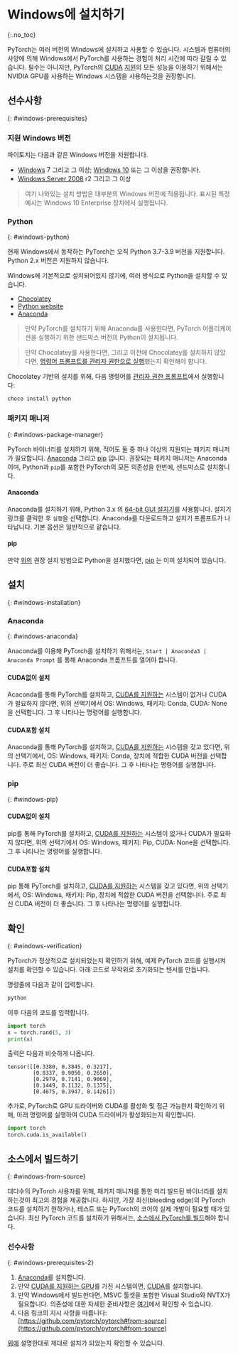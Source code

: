 # Windows에 설치하기
{:.no_toc}
  
PyTorch는 여러 버전의 Windows에 설치하고 사용할 수 있습니다. 시스템과 컴퓨터의 사양에 의해 Windows에서 PyTorch를 사용하는 경험이 처리 시간에 따라 갈릴 수 있습니다. 필수는 아니지만, PyTorch의 [CUDA](https://developer.nvidia.com/cuda-zone) [지원](https://tutorials.pytorch.kr/beginner/blitz/tensor_tutorial.html?highlight=cuda#cuda-tensors)의 모든 성능을 이용하기 위해서는 NVIDIA GPU를 사용하는 Windows 시스템을 사용하는것을 권장합니다.

## 선수사항
{: #windows-prerequisites}

### 지원 Windows 버전

파이토치는 다음과 같은 Windows 버전을 지원합니다.

* [Windows](https://www.microsoft.com/en-us/windows) 7 그리고 그 이상; [Windows 10](https://www.microsoft.com/en-us/software-download/windows10ISO) 또는 그 이상을 권장합니다.
* [Windows Server 2008](https://docs.microsoft.com/en-us/windows-server/windows-server) r2 그리고 그 이상

> 여기 나와있는 설치 방법은 대부분의 Windows 버전에 적용됩니다. 표시된 특정 예시는 Windows 10 Enterprise 장치에서 실행됩니다.

### Python
{: #windows-python}

현재 Windows에서 동작하는 PyTorch는 오직 Python 3.7-3.9 버전을 지원합니다. Python 2.x 버전은 지원하지 않습니다.

Windows에 기본적으로 설치되어있지 않기에, 여러 방식으로 Python을 설치할 수 있습니다.

* [Chocolatey](https://chocolatey.org/)
* [Python website](https://www.python.org/downloads/windows/)
* [Anaconda](#anaconda)

> 만약 PyTorch를 설치하기 위해 Anaconda를 사용한다면, PyTorch 어플리케이션을 실행하기 위한 샌드박스 버전의 Python이 설치됩니다.

> 만약 Chocolatey를 사용한다면, 그리고 이전에 Chocolatey를 설치하지 않았다면, [명령어 프롬프트를 관리자 권한으로 실행](https://www.howtogeek.com/194041/how-to-open-the-command-prompt-as-administrator-in-windows-8.1/)했는지 확인해야 합니다.

Chocolatey 기반의 설치를 위해, 다음 명령어를 [관리자 권한 프롬프트](https://www.howtogeek.com/194041/how-to-open-the-command-prompt-as-administrator-in-windows-8.1/)에서 실행합니다:

```bash
choco install python
```

### 패키지 매니저
{: #windows-package-manager}

PyTorch 바이너리를 설치하기 위해, 적어도 둘 중 하나 이상의 지원되는 패키지 매니저가 필요합니다. [Anaconda](https://www.anaconda.com/download/#windows) 그리고 [pip](https://pypi.org/project/pip/) 입니다. 권장되는 패키지 매니저는 Anaconda이며, Python과 `pip`를 포함한 PyTorch의 모든 의존성을 한번에, 샌드박스로 설치합니다.

#### Anaconda

Anaconda를 설치하기 위해, Python 3.x 의 [64-bit GUI 설치기](https://www.anaconda.com/download/#windows)를 사용합니다. 설치기 링크를 클릭한 후 `실행`을 선택합니다. Anaconda를 다운로드하고 설치기 프롬프트가 나타납니다. 기본 옵션은 일반적으로 같습니다.

#### pip

만약 [위의](#windows-python) 권장 설치 방법으로 Python을 설치했다면, [pip](https://pypi.org/project/pip/) 는 이미 설치되어 있습니다.

## 설치
{: #windows-installation}

### Anaconda
{: #windows-anaconda}

Anaconda를 이용해 PyTorch를 설치하기 위해서는, `Start | Anaconda3 | Anaconda Prompt` 를 통해 Anaconda 프롬프트를 열어야 합니다.

#### CUDA없이 설치

Acaconda를 통해 PyTorch를 설치하고, [CUDA를 지원하는](https://developer.nvidia.com/cuda-zone) 시스템이 없거나 CUDA가 필요하지 않다면, 위의 선택기에서 OS: Windows, 패키지: Conda, CUDA: None을 선택합니다.
그 후 나타나는 명령어를 실행합니다.

#### CUDA포함 설치

Anaconda를 통해 PyTorch를 설치하고, [CUDA를 지원하는](https://developer.nvidia.com/cuda-zone) 시스템을 갖고 있다면, 위의 선택기에서, OS: Windows, 패키지: Conda, 장치에 적합한 CUDA 버전을 선택합니다. 주로 최신 CUDA 버전이 더 좋습니다.
그 후 나타나는 명령어를 실행합니다.

### pip
{: #windows-pip}

#### CUDA없이 설치

pip를 통해 PyTorch를 설치하고, [CUDA를 지원하는](https://developer.nvidia.com/cuda-zone) 시스템이 없거나 CUDA가 필요하지 않다면, 위의 선택기에서 OS: Windows, 패키지: Pip, CUDA: None을 선택합니다.
그 후 나타나는 명령어를 실행합니다. 

#### CUDA포함 설치

pip 통해 PyTorch를 설치하고, [CUDA를 지원하는](https://developer.nvidia.com/cuda-zone) 시스템을 갖고 있다면, 위의 선택기에서, OS: Windows, 패키지: Pip, 장치에 적합한 CUDA 버전을 선택합니다. 주로 최신 CUDA 버전이 더 좋습니다.
그 후 나타나는 명령어를 실행합니다.

## 확인
{: #windows-verification}

PyTorch가 정상적으로 설치되었는지 확인하기 위해, 예제 PyTorch 코드를 실행시켜 설치를 확인할 수 있습니다. 아래 코드로 무작위로 초기화되는 텐서를 만듭니다.

명령줄에 다음과 같이 입력합니다.


```bash
python
```

이후 다음의 코드를 입력합니다.

```python
import torch
x = torch.rand(5, 3)
print(x)
```

출력은 다음과 비슷하게 나옵니다.

```
tensor([[0.3380, 0.3845, 0.3217],
        [0.8337, 0.9050, 0.2650],
        [0.2979, 0.7141, 0.9069],
        [0.1449, 0.1132, 0.1375],
        [0.4675, 0.3947, 0.1426]])
```

추가로, PyTorch로 GPU 드라이버와 CUDA를 활성화 및 접근 가능한지 확인하기 위해, 아래 명령어를 실행하여 CUDA 드라이버가 활성화되는지 확인합니다.

```python
import torch
torch.cuda.is_available()
```

## 소스에서 빌드하기
{: #windows-from-source}

대다수의 PyTorch 사용자를 위해, 패키지 매니저를 통한 미리 빌드된 바이너리를 설치하는것이 최고의 경험을 제공합니다. 하지만, 가장 최신(bleeding edge)의 PyTorch 코드를 설치하기 원하거나, 테스트 또는 PyTorch의 코어의 실제 개발이 필요할 때가 있습니다. 최신 PyTorch 코드를 설치하기 위해서는, [소스에서 PyTorch를 빌드](https://github.com/pytorch/pytorch#from-source)해야 합니다.

### 선수사항
{: #windows-prerequisites-2}

1. [Anaconda](#anaconda)를 설치합니다.
2. 만약 [CUDA를 지원하는 GPU](https://developer.nvidia.com/cuda-gpus)를 가진 시스템이면, [CUDA](https://developer.nvidia.com/cuda-downloads)를 설치합니다.
3. 만약 Windows에서 빌드한다면, MSVC 툴셋을 포함한 Visual Studio와 NVTX가 필요합니다. 의존성에 대한 자세한 준비사항은 [여기](https://github.com/pytorch/pytorch#from-source)에서 확인할 수 있습니다.
4. 다음 링크의 지시 사항을 따릅니다: [https://github.com/pytorch/pytorch#from-source](https://github.com/pytorch/pytorch#from-source)

[위에](#windows-verification) 설명한대로 제대로 설치가 되었는지 확인할 수 있습니다.
